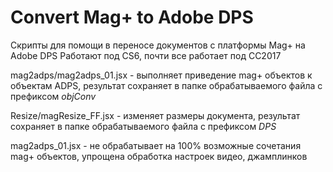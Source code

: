 # Convert Mag+ to Adobe DPS

Скрипты для помощи в переносе документов с платформы Mag+ на Adobe DPS
Работают под CS6, почти все работает под CC2017

mag2adps/mag2adps_01.jsx - выполняет приведение mag+ объектов к объектам ADPS, 
результат сохраняет в папке обрабатываемого файла с префиксом _objConv_

Resize/magResize_FF.jsx - изменяет размеры документа, 
результат сохраняет в папке обрабатываемого файла с префиксом _DPS_

mag2adps_01.jsx - не обрабатывает на 100% возможные сочетания mag+ объектов, 
упрощена обработка настроек видео, джамплинков
